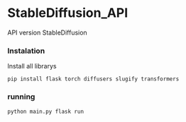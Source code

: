 # StableDiffusion_API
API version StableDiffusion

### Instalation

Install all librarys
```
pip install flask torch diffusers slugify transformers
```

### running

```
python main.py flask run
```